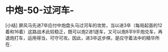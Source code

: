# 中炮-50-过河车-

[小结]
    屏风马先进7卒应付中炮盘头马过河车的攻势，当以进3卒（每局起首的12着和16着）这路战术此较稳正，既可以炮2进1逐车，又可以炮8平9平炮兑车，再退炮打车，运用得当，可守可攻。因此，进3卒这步棋，是应守着法中的精华所在．
